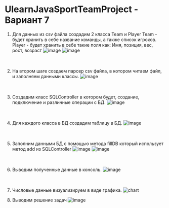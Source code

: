 # UlearnJavaSportTeamProject - Вариант 7

1. Для данных из csv файла создадим 2 класса Team и Player
Team - будет хранить в себе название команды, а также список игроков.
Player - будет хранить в себе такие поля как: Имя, позиция, вес, рост, возраст
![image](https://user-images.githubusercontent.com/116917002/210929400-feecd4ec-fda2-4a07-9fcf-219900491eff.png)
![image](https://user-images.githubusercontent.com/116917002/210929440-ecf591bd-f323-4d9d-bcf4-97974546ef9e.png)
<br /><br /><br />

2. На втором шаге создаем парсер csv файла, в котором читаем файл, и заполняем данными классы.
![image](https://user-images.githubusercontent.com/116917002/210929548-20f9db5b-a525-410e-a336-2ebeed6a4259.png)
<br /><br /><br />

3. Создадим класс SQLController в котором будет, создание, подключение и различные операции с БД.
![image](https://user-images.githubusercontent.com/116917002/210929723-704b90ec-54f0-4c33-83b7-41715dce5f14.png)
<br /><br /><br />

4. Для каждого класса в БД создадим таблицу в БД.
![image](https://user-images.githubusercontent.com/116917002/210929927-626d8632-a136-43fd-90ca-fef65b37879d.png)
<br /><br /><br />

5. Заполним данными БД с помощью метода fillDB который использует метод add из SQLController
![image](https://user-images.githubusercontent.com/116917002/210930009-2e7cf5d4-1228-4d34-9803-4e7c77ee6488.png)
![image](https://user-images.githubusercontent.com/116917002/210930081-9f63257a-dd5a-4bac-86e6-22f5b50f2596.png)
<br /><br /><br />

7. Выводим полученные данные в консоль.
![image](https://user-images.githubusercontent.com/116917002/210931426-16aa1b40-6978-4ae3-9899-edcca4d4db57.png)
<br /><br /><br />

8. Числовые данные визуализируем в виде графика.
![chart](https://user-images.githubusercontent.com/116917002/210931580-74571bfd-b679-4f8f-a195-36fe2b74f572.jpg)

9. Выводим решение задач
![image](https://user-images.githubusercontent.com/116917002/210933250-8f1d8484-2dc5-462d-8e3c-634b1d379d87.png)

